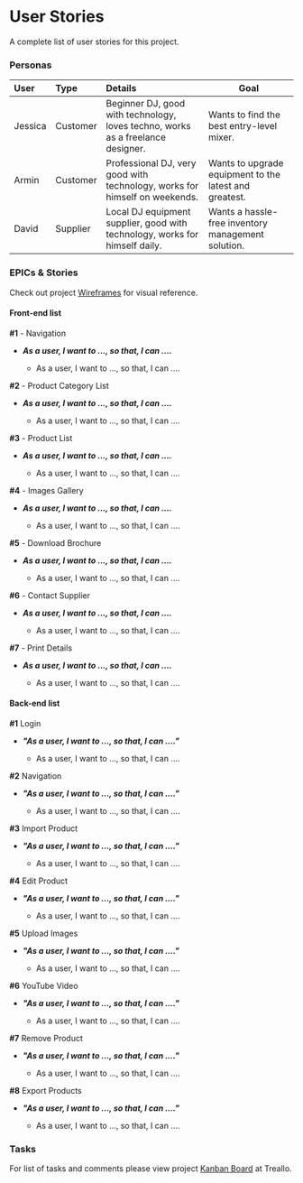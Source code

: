 # User Stories

A complete list of user stories for this project.

### Personas

| User | Type | Details | Goal |
| :--- | :--- | :--- | ---- |
| Jessica | Customer | Beginner DJ, good with technology, loves techno, works as a freelance designer. | Wants to find the best entry-level mixer. |
| Armin | Customer | Professional DJ, very good with technology, works for himself on weekends. | Wants to upgrade equipment to the latest and greatest. |
| David | Supplier | Local DJ equipment supplier, good with technology, works for himself daily. | Wants a hassle-free inventory management solution. |

### EPICs & Stories

Check out project [Wireframes](ux/Wireframes) for visual reference.

#### Front-end list

**#1** - Navigation

- ***As a user, I want to ..., so that, I can ....***

  - As a user, I want to ..., so that, I can ....

**#2** - Product Category List

- ***As a user, I want to ..., so that, I can ....***

  - As a user, I want to ..., so that, I can ....

**#3** - Product List

- ***As a user, I want to ..., so that, I can ....***

  - As a user, I want to ..., so that, I can ....

**#4** - Images Gallery

- ***As a user, I want to ..., so that, I can ....***

  - As a user, I want to ..., so that, I can ....

**#5** - Download Brochure

- ***As a user, I want to ..., so that, I can ....***

  - As a user, I want to ..., so that, I can ....

**#6** - Contact Supplier

- ***As a user, I want to ..., so that, I can ....***

  - As a user, I want to ..., so that, I can ....

**#7** - Print Details

- ***As a user, I want to ..., so that, I can ....***

  - As a user, I want to ..., so that, I can ....

#### Back-end list

**#1** Login

- ***"As a user, I want to ..., so that, I can ...."***

  - As a user, I want to ..., so that, I can ....

**#2** Navigation

- ***"As a user, I want to ..., so that, I can ...."***

  - As a user, I want to ..., so that, I can ....

**#3** Import Product

- ***"As a user, I want to ..., so that, I can ...."***

  - As a user, I want to ..., so that, I can ....

**#4** Edit Product

- ***"As a user, I want to ..., so that, I can ...."***

  - As a user, I want to ..., so that, I can ....

**#5** Upload Images

- ***"As a user, I want to ..., so that, I can ...."***

  - As a user, I want to ..., so that, I can ....

**#6** YouTube Video

- ***"As a user, I want to ..., so that, I can ...."***

  - As a user, I want to ..., so that, I can ....

**#7** Remove Product

- ***"As a user, I want to ..., so that, I can ...."***

  - As a user, I want to ..., so that, I can ....

**#8** Export Products

- ***"As a user, I want to ..., so that, I can ...."***

  - As a user, I want to ..., so that, I can ....

### Tasks

For list of tasks and comments please view project [Kanban Board](https://trello.com/b/leGOXcQh/milestone-3) at Treallo.
